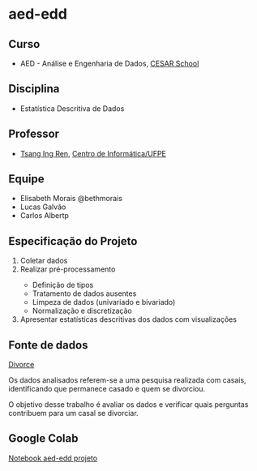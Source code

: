 # aed-edd
<html>
<head>
</head>
<body>
  <h2>Curso</h2>
  <ul>
    <li>AED - Análise e Engenharia de Dados, <a href="https://www.cesar.school/especializacao-em-analise-e-engenharia-de-dados/" target="_blank">CESAR School</a></li>
  </ul>
  <h2>Disciplina</h2>
  <ul>
    <li>Estatística Descritiva de Dados</li>
  </ul>
  <h2>Professor</h2>
  <ul>
    <li><a href="https://www.cin.ufpe.br/~tir/" target ="_blank">Tsang Ing Ren</a>, <a href="https://www3.cin.ufpe.br/br/pessoas/professores/pag/9" target ="_blank">Centro de Informática/UFPE</a></li>
  </ul>

  <h2>Equipe</h2>
  <ul>
    <li>Elisabeth Morais @bethmorais</li>
    <li>Lucas Galvão</li>
    <li>Carlos Albertp</li>
  </ul>

  <h2>Especificação do Projeto</h2>
  <ol>
    <li>Coletar dados</li>
    <li>Realizar pré-processamento</li>
    <ul>
      <li>Definição de tipos</li>
      <li>Tratamento de dados ausentes</li>
      <li>Limpeza de dados (univariado e bivariado)</li>
      <li>Normalização e discretização</li>
    </ul>
    <li>Apresentar estatísticas descritivas dos dados com visualizações</li>
  </ol>

  <h2>Fonte de dados</h2>
  
  <p>
  <a href="https://github.com/bethmorais/aed-edd/blob/master/divorce.csv" target="_blank">Divorce</a>
  </p>
  <p>
  Os dados analisados referem-se a uma pesquisa realizada com casais, identificando que permanece casado e quem se divorciou.
  </p>
  <p>
  O objetivo desse trabalho é avaliar os dados e verificar quais perguntas contribuem para um casal se divorciar.
  </p>

  <h2>Google Colab</h2>
  <a href="https://github.com/bethmorais/aed-edd/blob/master/aed_edd_divorce_task2.ipynb" target="_blank">Notebook aed-edd projeto</a>
  
</body>
</html>

